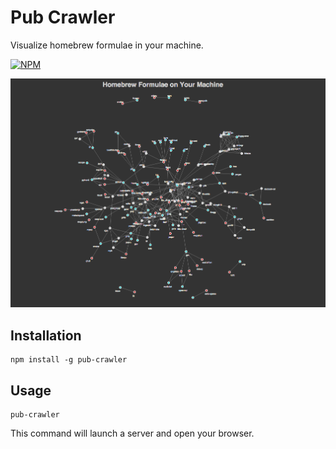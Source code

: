 # Pub Crawler

Visualize homebrew formulae in your machine.

[![NPM](https://nodei.co/npm/pub-crawler.png)](https://nodei.co/npm/pub-crawler/)

![Pub Crawler Screenshot](screenshot.png)

## Installation

```
npm install -g pub-crawler
```

## Usage

```
pub-crawler
```

This command will launch a server and open your browser.
